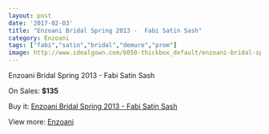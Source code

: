```yaml
---
layout: post
date: '2017-02-03'
title: "Enzoani Bridal Spring 2013 -  Fabi Satin Sash"
category: Enzoani
tags: ["fabi","satin","bridal","demure","prom"]
image: http://www.idealgown.com/6050-thickbox_default/enzoani-bridal-spring-2013-fabi-satin-sash.jpg
---
```

Enzoani Bridal Spring 2013 -  Fabi Satin Sash

On Sales: **$135**
<a href="https://www.idealgown.com/en/enzoani/2610-enzoani-bridal-spring-2013-fabi-satin-sash.html"><amp-img layout="responsive" width="600" height="600" src="//www.idealgown.com/6050-thickbox_default/enzoani-bridal-spring-2013-fabi-satin-sash.jpg" alt="Enzoani Bridal Spring 2013 -  Fabi Satin Sash 0" /></a>

Buy it: [Enzoani Bridal Spring 2013 -  Fabi Satin Sash](https://www.idealgown.com/en/enzoani/2610-enzoani-bridal-spring-2013-fabi-satin-sash.html "Enzoani Bridal Spring 2013 -  Fabi Satin Sash")

View more: [Enzoani](https://www.idealgown.com/en/32-enzoani "Enzoani")